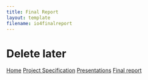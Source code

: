```yaml
---
title: Final Report
layout: template
filename: io4finalreport
--- 
```

# Delete later
[Home](index.md)
[Project Specification](projectspecification.md)
[Presentations](presentation.md)
[Final report](finalreport.md)
